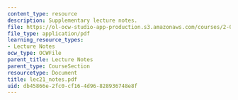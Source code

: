 ```yaml
---
content_type: resource
description: Supplementary lecture notes.
file: https://ol-ocw-studio-app-production.s3.amazonaws.com/courses/2-002-mechanics-and-materials-ii-spring-2004/db45866e2fc0cf164d96828936748e8f_lec21_notes.pdf
file_type: application/pdf
learning_resource_types:
- Lecture Notes
ocw_type: OCWFile
parent_title: Lecture Notes
parent_type: CourseSection
resourcetype: Document
title: lec21_notes.pdf
uid: db45866e-2fc0-cf16-4d96-828936748e8f
---
```

